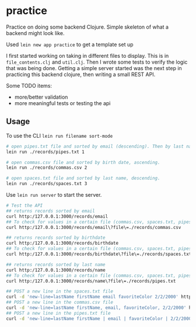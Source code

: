 # practice

Practice on doing some backend Clojure. Simple skeleton of what a backend might look like.

Used `lein new app practice` to get a template set up

I first started working on taking in different files to display. This is in `file_contents.clj` and `util.clj`.
Then I wrote some tests to verify the logic that was being done.
Getting a simple server started was the next step in practicing this backend clojure, then writing a small REST API.

Some TODO items:
- more/better validation
- more meaningful tests or testing the api


## Usage

To use the CLI `lein run filename sort-mode`

```sh
# open pipes.txt file and sorted by email (descending). Then by last name ascending.
lein run ./records/pipes.txt 1

# open commas.csv file and sorted by birth date, ascending.
lein run ./records/commas.csv 2

# open spaces.txt file and sorted by last name, descending.
lein run ./records/spaces.txt 3
```


Use `lein run server` to start the server.

```sh
# Test the API
## returns records sorted by email
curl http:/127.0.0.1:3000/records/email
## To check for values in a certain file (commas.csv, spaces.txt, pipes.txt)
curl http:/127.0.0.1:3000/records/email\?file\=./records/commas.csv

## returns records sorted by birthdate
curl http:/127.0.0.1:3000/records/birthdate
## To check for values in a certain file (commas.csv, spaces.txt, pipes.txt)
curl http:/127.0.0.1:3000/records/birthdate\?file\=./records/spaces.txt

## returns records sorted by last name
curl http:/127.0.0.1:3000/records/name
## To check for values in a certain file (commas.csv, spaces.txt, pipes.txt)
curl http:/127.0.0.1:3000/records/name\?file\=./records/pipes.txt

## POST a new line in the spaces.txt file
curl -d 'new-line=lastName firstName email favoriteColor 2/2/2000' http:/127.0.0.1:3000/records
## POST a new line in the commas.csv file
curl -d 'new-line=lastName firstName, email, favoriteColor, 2/2/2000' http:/127.0.0.1:3000/records
## POST a new line in the pipes.txt file
curl -d 'new-line=lastName firstName | email | favoriteColor | 2/2/2000' http:/127.0.0.1:3000/records
```
